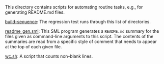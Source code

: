 This directory contains scripts for automating routine tasks, e.g., for
generating README.md files.

[build-sequence](build-sequence):
The regression test runs through this list of directories.

[readme_gen.sml](readme_gen.sml):
This SML program generates a `README.md` summary for the files
given as command-line arguments to this script. The contents of the
summaries are read from a specific style of comment that needs to
appear at the top of each given file.

[wc.sh](wc.sh):
A script that counts non-blank lines.
